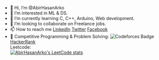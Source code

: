 - 👋 Hi, I’m @AbirHasanArko
- 👀 I’m interested in ML & DS.
- 🌱 I’m currently learning C, C++, Arduino, Web development.
- 💼 I’m looking to collaborate on Freelance jobs.
- 📫 How to reach me [LinkedIn](https://www.linkedin.com/in/abirhasanarko/) [Twitter](https://twitter.com/AbirHasanArko) [Facebook](https://www.facebook.com/arko.abirhasan)
- 🚀 Competitive Programming & Problem Solving: ![Codeforces Badge](https://codeforces-readme-stats.vercel.app/api/badge?username=RoronoaArko)  [HackerRank](https://www.hackerrank.com/profile/RoronoaArko)<br>
Leetcode:<br>
[![AbirHasanArko's LeetCode stats](https://leetcode-stats-six.vercel.app/?username=AbirHasanArko&theme=dark)](https://github.com/KnlnKS/leetcode-stats)
<!--- 
[![Codeforces Stats](https://codeforces-readme-stats.vercel.app/api/card?username=RoronoaArko)](https://codeforces.com/profile/RoronoaArko) 
[Codeforces](https://codeforces.com/profile/RoronoaArko)
--->


<!---
AbirHasanArko/AbirHasanArko is a ✨ special ✨ repository because its `README.md` (this file) appears on your GitHub profile.
You can click the Preview link to take a look at your changes.
--->
